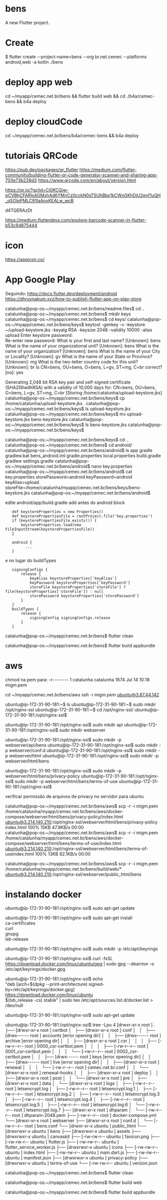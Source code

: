 # bens

A new Flutter project.

# Create
 $ flutter create --project-name=bens --org br.net.cemec --platforms android,web -a kotlin ./bens

# deploy app web
cd ~/myapp/cemec.net.br/bens && flutter build web && cd ./b4a/cemec-bens && b4a deploy

# deploy cloudCode
cd ~/myapp/cemec.net.br/bens/b4a/cemec-bens && b4a deploy


# tutoriais QRCode
https://pub.dev/packages/qr_flutter
https://medium.com/flutter-community/building-flutter-qr-code-generator-scanner-and-sharing-app-703e73b228d3
https://www.qrcode.com/en/about/version.html

https://qr.io/?gclid=Cj0KCQjw-pCVBhCFARIsAGMxhAd6YMnCz0cckN0sTSUhBbx1kCWxGKhDjU2enf1uQH_qSOIpPMLC91IaAnxKEALw_wcB

d4TQERAzDt

https://medium.flutterdevs.com/explore-barcode-scanner-in-flutter-b53c6d875444

# icon
https://appicon.co/


# App Google Play
Seguindo:
https://docs.flutter.dev/deployment/android
https://dhruvnakum.xyz/how-to-publish-flutter-app-on-play-store

catalunha@pop-os:~/myapp/cemec.net.br/bens/readme.files$ cd ..
catalunha@pop-os:~/myapp/cemec.net.br/bens$ mkdir keys
catalunha@pop-os:~/myapp/cemec.net.br/bens$ cd keys/
catalunha@pop-os:~/myapp/cemec.net.br/bens/keys$   keytool -genkey -v -keystore ~/upload-keystore.jks -keyalg RSA -keysize 2048 -validity 10000 -alias upload
Enter keystore password:  
Re-enter new password: 
What is your first and last name?
  [Unknown]:  bens
What is the name of your organizational unit?
  [Unknown]:  bens
What is the name of your organization?
  [Unknown]:  bens
What is the name of your City or Locality?
  [Unknown]:  gv
What is the name of your State or Province?
  [Unknown]:  mg
What is the two-letter country code for this unit?
  [Unknown]:  br
Is CN=bens, OU=bens, O=bens, L=gv, ST=mg, C=br correct?
  [no]:  yes

Generating 2,048 bit RSA key pair and self-signed certificate (SHA256withRSA) with a validity of 10,000 days
	for: CN=bens, OU=bens, O=bens, L=gv, ST=mg, C=br
[Storing /home/catalunha/upload-keystore.jks]
catalunha@pop-os:~/myapp/cemec.net.br/bens/keys$ cp /home/catalunha/upload-keystore.jks .
catalunha@pop-os:~/myapp/cemec.net.br/bens/keys$ ls
upload-keystore.jks
catalunha@pop-os:~/myapp/cemec.net.br/bens/keys$ mv upload-keystore.jks bens-keystore.jks
catalunha@pop-os:~/myapp/cemec.net.br/bens/keys$ ls
bens-keystore.jks
catalunha@pop-os:~/myapp/cemec.net.br/bens/keys$ 

catalunha@pop-os:~/myapp/cemec.net.br/bens/keys$ cd ..
catalunha@pop-os:~/myapp/cemec.net.br/bens$ cd android/
catalunha@pop-os:~/myapp/cemec.net.br/bens/android$ ls
app               gradle             gradlew.bat
bens_android.iml  gradle.properties  local.properties
build.gradle      gradlew            settings.gradle
catalunha@pop-os:~/myapp/cemec.net.br/bens/android$ nano key.properties
catalunha@pop-os:~/myapp/cemec.net.br/bens/android$ cat key.properties 
storePassword=android
keyPassword=android
keyAlias=upload
storeFile=/home/catalunha/myapp/cemec.net.br/bens/keys/bens-keystore.jks
catalunha@pop-os:~/myapp/cemec.net.br/bens/android$ 

edite android/app/build.gradle
add antes do android block
```
   def keystoreProperties = new Properties()
   def keystorePropertiesFile = rootProject.file('key.properties')
   if (keystorePropertiesFile.exists()) {
       keystoreProperties.load(new FileInputStream(keystorePropertiesFile))
   }

   android {
         ...
   }

```
e no lugar do buildTypes
```
   signingConfigs {
       release {
           keyAlias keystoreProperties['keyAlias']
           keyPassword keystoreProperties['keyPassword']
           storeFile keystoreProperties['storeFile'] ? file(keystoreProperties['storeFile']) : null
           storePassword keystoreProperties['storePassword']
       }
   }
   buildTypes {
       release {
           signingConfig signingConfigs.release
       }
   }

```

catalunha@pop-os:~/myapp/cemec.net.br/bens$ flutter clean

catalunha@pop-os:~/myapp/cemec.net.br/bens$ flutter build appbundle

# aws
chmod na pem para:
-r--------  1 catalunha catalunha 1674 Jul 14 10:18 migm.pem

cd ~/myapp/cemec.net.br/bens/aws
ssh -i migm.pem ubuntu@3.87.44.142


ubuntu@ip-172-31-90-181:~$ ls
ubuntu@ip-172-31-90-181:~$ sudo mkdir /opt/nginx-ssl
ubuntu@ip-172-31-90-181:~$ cd /opt/nginx-ssl/
ubuntu@ip-172-31-90-181:/opt/nginx-ssl$ 

ubuntu@ip-172-31-90-181:/opt/nginx-ssl$ sudo mkdir api
ubuntu@ip-172-31-90-181:/opt/nginx-ssl$ sudo mkdir webserver

ubuntu@ip-172-31-90-181:/opt/nginx-ssl$ sudo mkdir -p webserver/api/bens
ubuntu@ip-172-31-90-181:/opt/nginx-ssl$ sudo mkdir -p webserver/conf.d
ubuntu@ip-172-31-90-181:/opt/nginx-ssl$ sudo mkdir -p webserver/html
ubuntu@ip-172-31-90-181:/opt/nginx-ssl$ sudo mkdir -p webserver/html/bens

ubuntu@ip-172-31-90-181:/opt/nginx-ssl$ sudo mkdir -p webserver/html/bens/privacy-policy
ubuntu@ip-172-31-90-181:/opt/nginx-ssl$ sudo mkdir -p webserver/html/bens/terms-of-use
ubuntu@ip-172-31-90-181:/opt/nginx-ssl$ 

verificar permissão de arquivos de privacy no servidor para ubuntu

catalunha@pop-os:~/myapp/cemec.net.br/bens/aws$ scp -r -i migm.pem /home/catalunha/myapp/cemec.net.br/bens/aws/docker-compose/webserver/html/bens/privacy-policy/index.html   ubuntu@3.214.140.210:/opt/nginx-ssl/webserver/html/bens/privacy-policy
index.html                                    100%   15KB  47.9KB/s   00:00    
catalunha@pop-os:~/myapp/cemec.net.br/bens/aws$ scp -r -i migm.pem /home/catalunha/myapp/cemec.net.br/bens/aws/docker-compose/webserver/html/bens/terms-of-use/index.html   ubuntu@3.214.140.210:/opt/nginx-ssl/webserver/html/bens/terms-of-useindex.html                                    100%   13KB  82.1KB/s   00:00 

catalunha@pop-os:~/myapp/cemec.net.br/bens/aws$ scp -r -i migm.pem /home/catalunha/myapp/cemec.net.br/bens/build/web/*   ubuntu@3.214.140.210:/opt/nginx-ssl/webserver/public_html/bens

# instalando docker
ubuntu@ip-172-31-90-181:/opt/nginx-ssl$ sudo apt-get update

ubuntu@ip-172-31-90-181:/opt/nginx-ssl$ sudo apt-get install \
    ca-certificates \
    curl \
    gnupg \
    lsb-release

ubuntu@ip-172-31-90-181:/opt/nginx-ssl$ sudo mkdir -p /etc/apt/keyrings

ubuntu@ip-172-31-90-181:/opt/nginx-ssl$ curl -fsSL https://download.docker.com/linux/ubuntu/gpg | sudo gpg --dearmor -o /etc/apt/keyrings/docker.gpg

ubuntu@ip-172-31-90-181:/opt/nginx-ssl$ echo \
  "deb [arch=$(dpkg --print-architecture) signed-by=/etc/apt/keyrings/docker.gpg] https://download.docker.com/linux/ubuntu \
  $(lsb_release -cs) stable" | sudo tee /etc/apt/sources.list.d/docker.list > /dev/null

ubuntu@ip-172-31-90-181:/opt/nginx-ssl$ sudo apt-get update

ubuntu@ip-172-31-90-181:/opt/nginx-ssl$ tree -Lpu 4
[drwxr-xr-x root    ]  .
├── [drwxr-xr-x root    ]  certbot
│   ├── [drwxr-xr-x root    ]  conf
│   │   ├── [drwx------ root    ]  accounts  [error opening dir]
│   │   ├── [drwx------ root    ]  archive  [error opening dir]
│   │   ├── [drwxr-xr-x root    ]  csr
│   │   │   ├── [-rw-r--r-- root    ]  0000_csr-certbot.pem
│   │   │   ├── [-rw-r--r-- root    ]  0001_csr-certbot.pem
│   │   │   └── [-rw-r--r-- root    ]  0002_csr-certbot.pem
│   │   ├── [drwx------ root    ]  keys  [error opening dir]
│   │   ├── [drwx------ root    ]  live  [error opening dir]
│   │   ├── [drwxr-xr-x root    ]  renewal
│   │   │   └── [-rw-r--r-- root    ]  cemec.net.br.conf
│   │   └── [drwxr-xr-x root    ]  renewal-hooks
│   │       ├── [drwxr-xr-x root    ]  deploy
│   │       ├── [drwxr-xr-x root    ]  post
│   │       └── [drwxr-xr-x root    ]  pre
│   ├── [drwxr-xr-x root    ]  data
│   └── [drwxr-xr-x root    ]  logs
│       ├── [-rw-r--r-- root    ]  letsencrypt.log
│       ├── [-rw-r--r-- root    ]  letsencrypt.log.1
│       ├── [-rw-r--r-- root    ]  letsencrypt.log.2
│       ├── [-rw-r--r-- root    ]  letsencrypt.log.3
│       ├── [-rw-r--r-- root    ]  letsencrypt.log.4
│       ├── [-rw-r--r-- root    ]  letsencrypt.log.5
│       ├── [-rw-r--r-- root    ]  letsencrypt.log.6
│       └── [-rw-r--r-- root    ]  letsencrypt.log.7
├── [drwxr-xr-x root    ]  dhparam
│   └── [-rw-r--r-- root    ]  dhparam-2048.pem
├── [-rw-r--r-- root    ]  docker-compose.yml
└── [drwxr-xr-x root    ]  webserver
    ├── [drwxr-xr-x root    ]  conf.d
    │   └── [-rw-r--r-- root    ]  bens.conf
    └── [drwxr-xr-x ubuntu  ]  public_html
        └── [drwxrwxr-x ubuntu  ]  bens
            ├── [drwxrwxr-x ubuntu  ]  assets
            ├── [drwxrwxr-x ubuntu  ]  canvaskit
            ├── [-rw-rw-r-- ubuntu  ]  favicon.png
            ├── [-rw-rw-r-- ubuntu  ]  flutter.js
            ├── [-rw-rw-r-- ubuntu  ]  flutter_service_worker.js
            ├── [drwxrwxr-x ubuntu  ]  icons
            ├── [-rw-rw-r-- ubuntu  ]  index.html
            ├── [-rw-rw-r-- ubuntu  ]  main.dart.js
            ├── [-rw-rw-r-- ubuntu  ]  manifest.json
            ├── [drwxrwxr-x ubuntu  ]  privacy-policy
            ├── [drwxrwxr-x ubuntu  ]  terms-of-use
            └── [-rw-rw-r-- ubuntu  ]  version.json


catalunha@pop-os:~/myapp/cemec.net.br/bens$ flutter clean

catalunha@pop-os:~/myapp/cemec.net.br/bens$ flutter build web

catalunha@pop-os:~/myapp/cemec.net.br/bens$ flutter build appbundle
